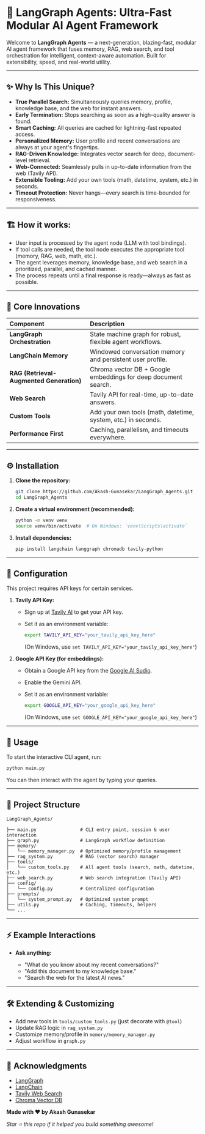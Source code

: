 # 🧠 LangGraph Agents: Ultra-Fast Modular AI Agent Framework

Welcome to **LangGraph Agents** — a next-generation, blazing-fast, modular AI agent framework that fuses memory, RAG, web search, and tool orchestration for intelligent, context-aware automation. Built for extensibility, speed, and real-world utility.

---

## ✨ Why Is This Unique?

- **True Parallel Search:** Simultaneously queries memory, profile, knowledge base, and the web for instant answers.
- **Early Termination:** Stops searching as soon as a high-quality answer is found.
- **Smart Caching:** All queries are cached for lightning-fast repeated access.
- **Personalized Memory:** User profile and recent conversations are always at your agent's fingertips.
- **RAG-Driven Knowledge:** Integrates vector search for deep, document-level retrieval.
- **Web-Connected:** Seamlessly pulls in up-to-date information from the web (Tavily API).
- **Extensible Tooling:** Add your own tools (math, datetime, system, etc.) in seconds.
- **Timeout Protection:** Never hangs—every search is time-bounded for responsiveness.

---

## 🏗️ **How it works:**

- User input is processed by the agent node (LLM with tool bindings).
- If tool calls are needed, the tool node executes the appropriate tool (memory, RAG, web, math, etc.).
- The agent leverages memory, knowledge base, and web search in a prioritized, parallel, and cached manner.
- The process repeats until a final response is ready—always as fast as possible.

---

## 🚀 Core Innovations

| Component                                      | Description                                                    |
| :--------------------------------------------- | :------------------------------------------------------------- |
| **LangGraph Orchestration**              | State machine graph for robust, flexible agent workflows.      |
| **LangChain Memory**                     | Windowed conversation memory and persistent user profile.      |
| **RAG (Retrieval-Augmented Generation)** | Chroma vector DB + Google embeddings for deep document search. |
| **Web Search**                           | Tavily API for real-time, up-to-date answers.                  |
| **Custom Tools**                         | Add your own tools (math, datetime, system, etc.) in seconds.  |
| **Performance First**                    | Caching, parallelism, and timeouts everywhere.                 |

---

## ⚙️ Installation

1. **Clone the repository:**

   ```bash
   git clone https://github.com/Akash-Gunasekar/LangGraph_Agents.git
   cd LangGraph_Agents
   ```
2. **Create a virtual environment (recommended):**

   ```bash
   python -m venv venv
   source venv/bin/activate  # On Windows: `venv\Scripts\activate`
   ```
3. **Install dependencies:**

   ```bash
   pip install langchain langgraph chromadb tavily-python
   ```

---

## 🔑 Configuration

This project requires API keys for certain services.

1. **Tavily API Key:**

   - Sign up at [Tavily AI](https://tavily.com/) to get your API key.
   - Set it as an environment variable:

     ```bash
     export TAVILY_API_KEY="your_tavily_api_key_here"
     ```

     (On Windows, use `set TAVILY_API_KEY="your_tavily_api_key_here"`)
2. **Google API Key (for embeddings):**

   - Obtain a Google API key from the [Google AI Sudio](https://aistudio.google.com/apikey/).
   - Enable the Gemini API.
   - Set it as an environment variable:

     ```bash
     export GOOGLE_API_KEY="your_google_api_key_here"
     ```

     (On Windows, use `set GOOGLE_API_KEY="your_google_api_key_here"`)

---

## 🚀 Usage

To start the interactive CLI agent, run:

```bash
python main.py
```

You can then interact with the agent by typing your queries.

---

## 🧩 Project Structure

```text
LangGraph_Agents/

├── main.py                # CLI entry point, session & user interaction
├── graph.py               # LangGraph workflow definition
├── memory/
│   └── memory_manager.py  # Optimized memory/profile management
├── rag_system.py          # RAG (vector search) manager
├── tools/
│   └── custom_tools.py    # All agent tools (search, math, datetime, etc.)
├── web_search.py          # Web search integration (Tavily API)
├── config/
│   └── config.py          # Centralized configuration
├── prompts/
│   └── system_prompt.py   # Optimized system prompt
├── utils.py               # Caching, timeouts, helpers
└── ...
```

---

## ⚡ Example Interactions

- **Ask anything:**

  - "What do you know about my recent conversations?"
  - "Add this document to my knowledge base."
  - "Search the web for the latest AI news."

---

## 🛠️ Extending & Customizing

- Add new tools in `tools/custom_tools.py` (just decorate with `@tool`)
- Update RAG logic in `rag_system.py`
- Customize memory/profile in `memory/memory_manager.py`
- Adjust workflow in `graph.py`

---

## 🙏 Acknowledgments

- [LangGraph](https://github.com/langchain-ai/langgraph)
- [LangChain](https://github.com/langchain-ai/langchain)
- [Tavily Web Search](https://docs.tavily.com/)
- [Chroma Vector DB](https://www.trychroma.com/)

**Made with ❤️ by Akash Gunasekar**

*Star ⭐ this repo if it helped you build something awesome!*

